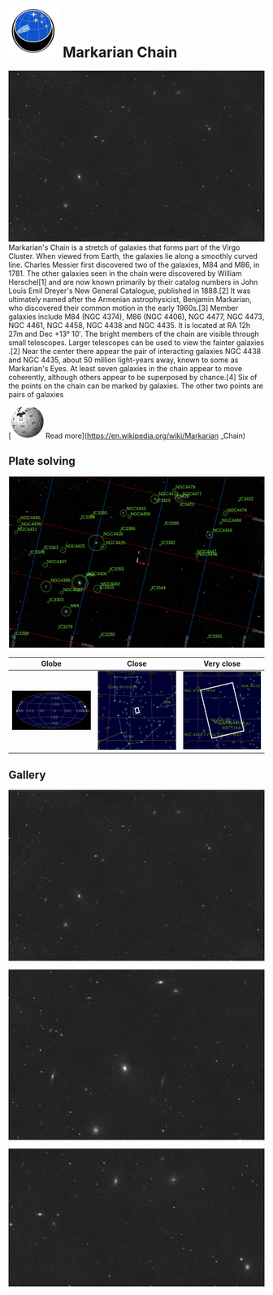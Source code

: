 # ![](..//Imaging//Common/pyl-tiny.png) Markarian Chain
![IMG](..//Imaging//HD/Markarian_Chain+00+co.jpg)
Markarian's Chain is a stretch of galaxies that forms part of the Virgo Cluster. When viewed from Earth, the galaxies lie along a smoothly curved line. Charles Messier first discovered two of the galaxies, M84 and M86, in 1781. The other galaxies seen in the chain were discovered by William Herschel[1] and are now known primarily by their catalog numbers in John Louis Emil Dreyer's New General Catalogue, published in 1888.[2] It was ultimately named after the Armenian astrophysicist, Benjamin Markarian, who discovered their common motion in the early 1960s.[3] Member galaxies include M84 (NGC 4374), M86 (NGC 4406), NGC 4477, NGC 4473, NGC 4461, NGC 4458, NGC 4438 and NGC 4435. It is located at RA 12h 27m and Dec +13° 10′. The bright members of the chain are visible through small telescopes. Larger telescopes can be used to view the fainter galaxies .[2] Near the center there appear the pair of interacting galaxies NGC 4438 and NGC 4435, about 50 million light-years away, known to some as Markarian's Eyes. At least seven galaxies in the chain appear to move coherently, although others appear to be superposed by chance.[4] Six of the points on the chain can be marked by galaxies. The other two points are pairs of galaxies

[![](..//Imaging//Common/Wikipedia.png) Read more](https://en.wikipedia.org/wiki/Markarian                           _Chain)
## Plate solving 


![IMG](..//Imaging//HD/Markarian_Chain_Annotated.jpg)


| Globe | Close | Very close |
| ----- | ----- | ----- |
|![IMG](..//Imaging//HD/Markarian_Chain_Globe.jpg) |![IMG](..//Imaging//HD/Markarian_Chain_Close.jpg) |![IMG](..//Imaging//HD/Markarian_Chain_Closer.jpg) |

## Gallery
![IMG](..//Imaging//HD/Markarian_Chain+00+co.jpg) 

![IMG](..//Imaging//HD/Markarian_Chain+01+co.jpg) 

![IMG](..//Imaging//HD/Markarian_Chain+02+co.jpg) 

